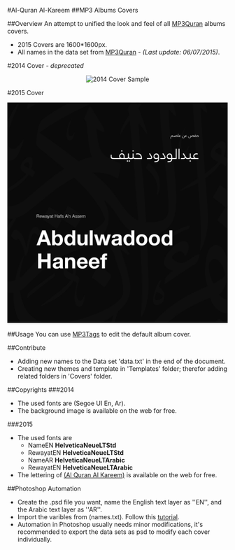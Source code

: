 #Al-Quran Al-Kareem 
##MP3 Albums Covers

##Overview
An attempt to unified the look and feel of all [MP3Quran](http://www.mp3quran.net) albums covers.
- 2015 Covers are 1600*1600px.
- All names in the data set from [MP3Quran](http://www.mp3quran.net) - *(Last update: 06/07/2015)*.

#2014 Cover - *deprecated*
<p align="center">
  <img src="https://raw.githubusercontent.com/iJadou/QuranMP3Covers/master/Covers/2014/Abdulbasit_Mojawwd.jpg" alt="2014 Cover Sample">
</p>

#2015 Cover
<p align="center">
  <img src="https://raw.githubusercontent.com/iJadou/QuranCovers/master/Covers/2015/jpg/2015_27.jpg" alt="2014 Cover Sample">
</p>

##Usage
You can use [MP3Tags](http://www.mp3tag.de/en/download.html) to edit the default album cover.

##Contribute
- Adding new names to the Data set 'data.txt' in the end of the document. 
- Creating new themes and template in 'Templates' folder; therefor adding related folders in 'Covers' folder.

##Copyrights
###2014
- The used fonts are (Segoe UI En, Ar).
- The background image is available on the web for free.

###2015
- The used fonts are 
    - NameEN  **HelveticaNeueLTStd**
    - RewayatEN **HelveticaNeueLTStd**
    - NameAR  **HelveticaNeueLTArabic**
    - RewayatEN **HelveticaNeueLTArabic**
- The lettering of [(Al Quran Al Kareem)](https://rnonaziz.wordpress.com/2010/08/14/%D9%85%D8%AE%D8%B7%D9%88%D8%B7%D8%A9-%D8%A7%D9%84%D9%82%D8%B1%D8%A2%D9%86-%D8%A7%D9%84%D9%83%D8%B1%D9%8A%D9%85/) is available on the web for free.

##Photoshop Automation
- Create the .psd file you want, name the English text layer as ''EN'', and the Arabic text layer as ''AR''.
- Import the varibles from (names.txt). Follow this [tutorial](http://graphicdesign.stackexchange.com/questions/4866/how-to-create-a-batch-job-numbering-images-writing-text-on-them-from-1-to-100).
- Automation in Photoshop usually needs minor modifications, it's recommended to export the data sets as psd to modify each cover individually.


